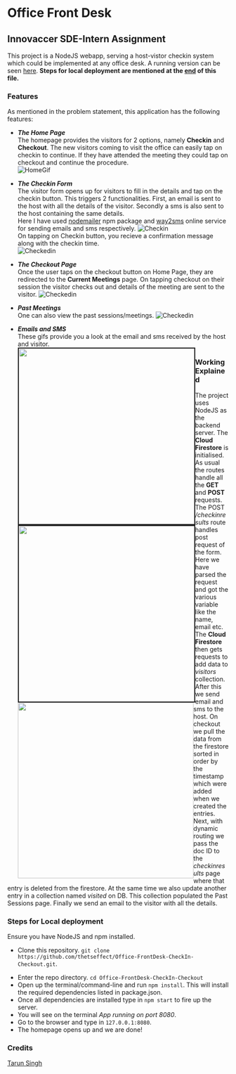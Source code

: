 # Office Front Desk 
## Innovaccer SDE-Intern Assignment
This project is a NodeJS webapp, serving a host-vistor checkin system which could be implemented at any office desk.
A running version can be seen [here](https://innovacer-1ec3d.appspot.com/).
**Steps for local deployment are mentioned at the [end](https://github.com/thetseffect/Office-FrontDesk-CheckIn-Checkout#steps-for-local-deployment) of this file.**
### Features
As mentioned in the problem statement, this application has the following features:  
+ _**The Home Page**_  
  The homepage provides the visitors for 2 options, namely **Checkin** and **Checkout**. The new visitors coming to visit the office can easily tap on checkin to continue. If they have attended the meeting they could tap on checkout and continue the procedure.  
  ![HomeGif](https://github.com/thetseffect/Office-FrontDesk-CheckIn-Checkout/blob/master/GIFs/home.gif)  
+ _**The Checkin Form**_  
  The visitor form opens up for visitors to fill in the details and tap on the checkin button. This triggers 2 functionalities. First, an email is sent to the host with all the details of the visitor. Secondly a sms is also sent to the host containing the same details.  
  Here I have used [nodemailer](https://www.npmjs.com/package/nodemailer) npm package and [way2sms](https://www.way2sms.com/) online service for sending emails and sms respectively.
  ![Checkin](https://github.com/thetseffect/Office-FrontDesk-CheckIn-Checkout/blob/master/GIFs/checkin.gif)  
    On tapping on Checkin button, you recieve a confirmation message along with the checkin time.  
  ![Checkedin](https://github.com/thetseffect/Office-FrontDesk-CheckIn-Checkout/blob/master/GIFs/form.gif)
  
+ _**The Checkout Page**_  
   Once the user taps on the checkout button on Home Page, they are redirected to the **Current Meetings** page. On tapping checkout on their session the visitor checks out and details of the meeting are sent to the visitor.
  ![Checkedin](https://github.com/thetseffect/Office-FrontDesk-CheckIn-Checkout/blob/master/GIFs/checkout.gif)
  
+ _**Past Meetings**_  
    One can also view the past sessions/meetings.
    ![Checkedin](https://github.com/thetseffect/Office-FrontDesk-CheckIn-Checkout/blob/master/GIFs/pastmeets.gif) 
+ _**Emails and SMS**_  
    These gifs provide you a look at the email and sms received by the host and visitor.  
    <img style="float:left;" src="https://github.com/thetseffect/Office-FrontDesk-CheckIn-Checkout/blob/master/GIFs/Screenshot_2019-11-27-01-55-28-934_com.google.android.gm-01.jpeg" height="400px" border = "2"/>
    <img style="float:left;" src="https://github.com/thetseffect/Office-FrontDesk-CheckIn-Checkout/blob/master/GIFs/Screenshot_2019-11-28-00-04-16-056_com.android.mms-01.jpeg" height="400px" border = "2" />
    <img style="float:left;" src="https://github.com/thetseffect/Office-FrontDesk-CheckIn-Checkout/blob/master/GIFs/Screenshot_2019-11-27-23-36-26-848_com.google.android.gm-01.jpeg" height = "400px"/>  
### Working Explained
The project uses NodeJS as the backend server. The **Cloud Firestore** is initialised. As usual the routes handle all the **GET** and **POST** requests. The POST _/checkinresults_ route handles post request of the form. Here we have parsed the request and got the various variable like the name, email etc. The **Cloud Firestore** then gets requests to add data to _visitors_ collection. After this we send email and sms to the host. On checkout we pull the data from the firestore sorted in order by the timestamp which were added when we created the entries. Next, with dynamic routing we pass the doc ID to the _checkinresults_ page where that entry is deleted from the firestore. At the same time we also update another entry in a collection named _visited_ on DB. This collection populated the Past Sessions page. Finally we send an email to the visitor with all the details.   

### Steps for Local deployment  
Ensure you have NodeJS and npm installed.   
+ Clone this repository. `git clone https://github.com/thetseffect/Office-FrontDesk-CheckIn-Checkout.git`.
- Enter the repo directory. `cd Office-FrontDesk-CheckIn-Checkout`
- Open up the terminal/command-line and run `npm install`. This will install the required dependencies listed in package.json.
- Once all dependencies are installed type in `npm start` to fire up the server.
- You will see on the terminal _App running on port 8080_.
- Go to the browser and type in `127.0.0.1:8080`.
- The homepage opens up and we are done!

### Credits
[Tarun Singh](https://www.linkedin.com/in/thetseffect/) 

